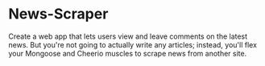 # News-Scraper
Create a web app that lets users view and leave comments on the latest news. But you're not going to actually write any articles; instead, you'll flex your Mongoose and Cheerio muscles to scrape news from another site.
